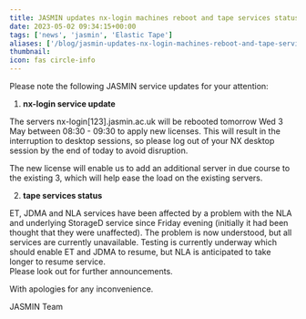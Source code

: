 ```yaml
---
title: JASMIN updates nx-login machines reboot and tape services status
date: 2023-05-02 09:34:15+00:00
tags: ['news', 'jasmin', 'Elastic Tape']
aliases: ['/blog/jasmin-updates-nx-login-machines-reboot-and-tape-services-status']
thumbnail: 
icon: fas circle-info
---
```


Please note the following JASMIN service updates for your attention:



1. **nx-login service update**


The servers nx-login[123].jasmin.ac.uk will be rebooted tomorrow Wed 3 May between 08:30 - 09:30 to apply new licenses. This will result in the interruption to desktop sessions, so please log out of your NX desktop session by the end of today to avoid disruption.


The new license will enable us to add an additional server in due course to the existing 3, which will help ease the load on the existing servers.



2. **tape services status**


ET, JDMA and NLA services have been affected by a problem with the NLA and underlying StorageD service since Friday evening (initially it had been thought that they were unaffected). The problem is now understood, but all services are currently unavailable. Testing is currently underway which should enable ET and JDMA to resume, but NLA is anticipated to take longer to resume service.  
Please look out for further announcements.



With apologies for any inconvenience.


JASMIN Team


 


